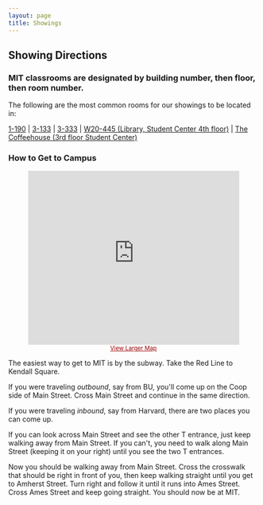 ```yaml
---
layout: page
title: Showings
---
```


## Showing Directions

### MIT classrooms are designated by building number, then floor, then room number.

The following are the most common rooms for our showings to be located in:

[1-190](http://whereis.mit.edu/map-jpg?mapterms=1-190&mapsearch=go) \|
[3-133](http://whereis.mit.edu/map-jpg?mapterms=3-133&mapsearch=go) \|
[3-333](http://whereis.mit.edu/map-jpg?mapterms=3-333&mapsearch=go) \|
[W20-445 (Library, Student Center 4th
floor)](http://whereis.mit.edu/map-jpg?mapterms=W20+445&mapsearch=go) \|
[The Coffeehouse (3rd floor Student
Center)](http://whereis.mit.edu/map-jpg?mapterms=W20&mapsearch=go)

### How to Get to Campus

<center>
    <iframe width="425" height="350" frameborder="0" scrolling="no" marginheight="0" marginwidth="0" src="http://maps.google.com/maps?f=q&amp;source=s_q&amp;hl=en&amp;q=MIT&amp;ie=UTF8&amp;sll=42.360538,-71.090074&amp;sspn=0.019788,0.038418&amp;ei=c196Sqn4GIXKuwPZ78TXAw&amp;sig2=SIwD7_aTZ0y0tY7iuvXqfA&amp;cd=1&amp;usq=Massachusetts+Institute+of+Technology&amp;geocode=FbxYhgIdCTPD-w&amp;cid=4647775478523228959&amp;li=lmd&amp;ll=42.358972,-71.093495&amp;spn=0.006295,0.006295&amp;output=embed"></iframe>
    <br />
    <small>
        <a href="http://maps.google.com/maps?f=q&amp;source=embed&amp;hl=en&amp;q=MIT&amp;ie=UTF8&amp;sll=42.360538,-71.090074&amp;sspn=0.019788,0.038418&amp;ei=c196Sqn4GIXKuwPZ78TXAw&amp;sig2=SIwD7_aTZ0y0tY7iuvXqfA&amp;cd=1&amp;usq=Massachusetts+Institute+of+Technology&amp;geocode=FbxYhgIdCTPD-w&amp;cid=4647775478523228959&amp;li=lmd&amp;ll=42.358972,-71.093495&amp;spn=0.006295,0.006295" style="color:#990000">View Larger Map</a>
    </small>
</center>

The easiest way to get to MIT is by the subway. Take the Red Line to
Kendall Square.

If you were traveling _outbound_, say from BU, you\'ll come up on the
Coop side of Main Street. Cross Main Street and continue in the same
direction.

If you were traveling _inbound_, say from Harvard, there are two places
you can come up.

If you can look across Main Street and see the other T entrance, just
keep walking away from Main Street. If you can\'t, you need to walk
along Main Street (keeping it on your right) until you see the two T
entrances.

Now you should be walking away from Main Street. Cross the crosswalk
that should be right in front of you, then keep walking straight until
you get to Amherst Street. Turn right and follow it until it runs into
Ames Street. Cross Ames Street and keep going straight. You should now
be at MIT.
